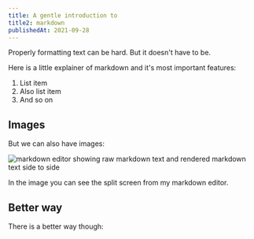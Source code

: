 ```yaml
---
title: A gentle introduction to
title2: markdown
publishedAt: 2021-09-28
---
```


Properly formatting text can be hard. But it doesn't have to be.
<!--more-->

Here is a little explainer of markdown and it's most important features:

1. List item
2. Also list item
3. And so on

## Images
But we can also have images:

![markdown editor showing raw markdown text and rendered markdown text side to side](/20210928_introduction-to-markdown/screenshot_markdown_editing.png "Markdown editor example")

In the image you can see the split screen from my markdown editor.

## Better way
There is a better way though:

<content-image
  src="/20210928_introduction-to-markdown/screenshot_markdown_editing.png"
  alt="markdown editor showing raw markdown text and rendered markdown text side to side"
  title="Markdown editor example">
</content-image>
